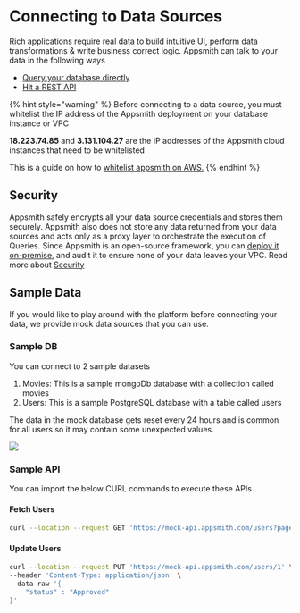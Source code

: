 # Connecting to Data Sources

Rich applications require real data to build intuitive UI, perform data transformations & write business correct logic. Appsmith can talk to your data in the following ways

* [Query your database directly](connecting-to-databases.md)
* [Hit a REST API](querying-a-database/connect-to-apis.md)

{% hint style="warning" %}
Before connecting to a data source, you must whitelist the IP address of the Appsmith deployment on your database instance or VPC

**18.223.74.85** and **3.131.104.27** are the IP addresses of the Appsmith cloud instances that need to be whitelisted

This is a guide on how to [whitelist appsmith on AWS.](broken-reference)
{% endhint %}

## Security

Appsmith safely encrypts all your data source credentials and stores them securely. Appsmith also does not store any data returned from your data sources and acts only as a proxy layer to orchestrate the execution of Queries. Since Appsmith is an open-source framework, you can [deploy it on-premise](broken-reference), and audit it to ensure none of your data leaves your VPC. Read more about [Security](broken-reference)

## Sample Data

If you would like to play around with the platform before connecting your data, we provide mock data sources that you can use.

### Sample DB

You can connect to 2 sample datasets

1. Movies: This is a sample mongoDb database with a collection called movies
2. Users: This is a sample PostgreSQL database with a table called users

The data in the mock database gets reset every 24 hours and is common for all users so it may contain some unexpected values.

![](<../../.gitbook/assets/add-mock-db (3).gif>)

### Sample API

You can import the below CURL commands to execute these APIs

#### Fetch Users

```bash
curl --location --request GET 'https://mock-api.appsmith.com/users?page=1'
```

#### Update Users

```bash
curl --location --request PUT 'https://mock-api.appsmith.com/users/1' \
--header 'Content-Type: application/json' \
--data-raw '{
    "status" : "Approved"
}'
```

